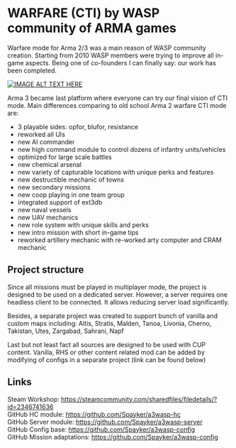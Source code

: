 # WARFARE (CTI) by WASP community of ARMA games
Warfare mode for Arma 2/3 was a main reason of WASP community creation. Starting from 2010 WASP
members were trying to improve all in-game aspects. Being one of co-founders I can finally
say: our work has been completed.

<p align="center">

  [![IMAGE ALT TEXT HERE](https://img.youtube.com/vi/P-jq3F4Huqg/0.jpg)](https://www.youtube.com/watch?v=P-jq3F4Huqg)

</p>



Arma 3 became last platform where everyone can try our final vision of CTI mode.
Main differences comparing to old school Arma 2 warfare CTI mode are:
- 3 playable sides: opfor, blufor, resistance
- reworked all UIs
- new AI commander
- new high command module to control dozens of infantry units/vehicles
- optimized for large scale battles
- new chemical arsenal
- new variety of capturable locations with unique perks and features
- new destructible mechanic of towns
- new secondary missions
- new coop playing in one team group
- integrated support of ext3db
- new naval vessels
- new UAV mechanics
- new role system with unique skills and perks
- new intro mission with short in-game tips 
- reworked artillery mechanic with re-worked arty computer and CRAM mechanic

## Project structure
Since all missions must be played in multiplayer mode, the project is designed to be used
on a dedicated server. However, a server requires one headless client to be connected.
It allows reducing server load significantly.

Besides, a separate project was created to support bunch of vanilla and custom maps including:
Altis, Stratis, Malden, Tanoa, Livonia, Cherno, Takistan, Utes, Zargabad, Sahrani, Napf

Last but not least fact all sources are designed to be used with CUP content. Vanilla, RHS or other content related mod
can be added by modifying of configs in a separate project (link can be found below) 

## Links
Steam Workshop: https://steamcommunity.com/sharedfiles/filedetails/?id=2346741636 </br>
GitHub HC module: https://github.com/Spayker/a3wasp-hc </br>
GitHub Server module: https://github.com/Spayker/a3wasp-server </br>
GitHub Config base: https://github.com/Spayker/a3wasp-config </br>
GitHub Mission adaptations: https://github.com/Spayker/a3wasp-config </br>